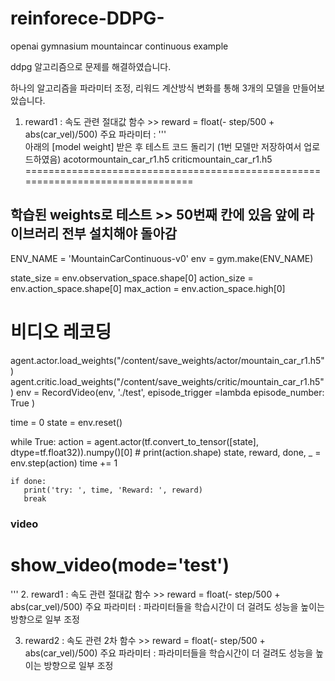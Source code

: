 # reinforece-DDPG-
openai gymnasium mountaincar continuous example

ddpg 알고리즘으로 문제를 해결하였습니다.

하나의 알고리즘을 파라미터 조정, 리워드 계산방식 변화를 통해 3개의 모델을 만들어보았습니다.

1. reward1 : 속도 관련 절대값 함수 >>  reward = float(- step/500 + abs(car_vel)/500)
   주요 파라미터 :
'''   
아래의 [model weight] 받은 후 테스트 코드 돌리기 (1번 모델만 저장하여서 업로드하였음)
acotormountain_car_r1.h5
criticmountain_car_r1.h5
================================================================================
## 학습된 weights로 테스트 >> 50번째 칸에 있음 앞에 라이브러리 전부 설치해야 돌아감
ENV_NAME = 'MountainCarContinuous-v0'
env = gym.make(ENV_NAME)

state_size = env.observation_space.shape[0]
action_size = env.action_space.shape[0]
max_action = env.action_space.high[0]

# 비디오 레코딩

agent.actor.load_weights("/content/save_weights/actor/mountain_car_r1.h5")
agent.critic.load_weights("/content/save_weights/critic/mountain_car_r1.h5")
env = RecordVideo(env, './test', episode_trigger =lambda episode_number: True )



time = 0
state = env.reset()

while True:
    action = agent.actor(tf.convert_to_tensor([state], dtype=tf.float32)).numpy()[0]
    # print(action.shape)
    state, reward, done, _ = env.step(action)
    time += 1

    if done:
       print('try: ', time, 'Reward: ', reward)
       break

### video
show_video(mode='test')
================================================================================
'''
2. reward1 : 속도 관련 절대값 함수 >>  reward = float(- step/500 + abs(car_vel)/500)
   주요 파라미터 :
   파라미터들을 학습시간이 더 걸려도 성능을 높이는 방향으로 일부 조정
   



3. reward2 : 속도 관련 2차 함수 >>  reward = float(- step/500 + abs(car_vel)/500)
   주요 파라미터 :
   파라미터들을 학습시간이 더 걸려도 성능을 높이는 방향으로 일부 조정
   

